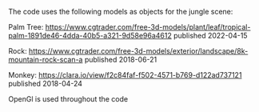The code uses the following models as objects for the jungle scene:

Palm Tree:
https://www.cgtrader.com/free-3d-models/plant/leaf/tropical-palm-1891de46-4dda-40b5-a321-9d58e96a4612
published 2022-04-15

Rock:
https://www.cgtrader.com/free-3d-models/exterior/landscape/8k-mountain-rock-scan-a
published 2018-06-21

Monkey:
https://clara.io/view/f2c84faf-f502-4571-b769-d122ad737121
published 2018-04-24

OpenGl is used throughout the code
